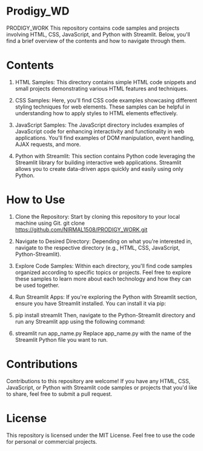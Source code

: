 # Prodigy_WD

PRODIGY_WORK
This repository contains code samples and projects involving HTML, CSS, JavaScript, and Python with Streamlit. Below, you'll find a brief overview of the contents and how to navigate through them.

# Contents
1. HTML Samples: This directory contains simple HTML code snippets and small projects demonstrating various HTML features and techniques.

2. CSS Samples: Here, you'll find CSS code examples showcasing different styling techniques for web elements. These samples can be helpful in understanding how to apply styles to HTML elements effectively.

3. JavaScript Samples: The JavaScript directory includes examples of JavaScript code for enhancing interactivity and functionality in web applications. You'll find examples of DOM manipulation, event handling, AJAX requests, and more.

4. Python with Streamlit: This section contains Python code leveraging the Streamlit library for building interactive web applications. Streamlit allows you to create data-driven apps quickly and easily using only Python.

# How to Use
1. Clone the Repository: Start by cloning this repository to your local machine using Git. git clone https://github.com/NIRMAL1508/PRODIGY_WORK.git

2. Navigate to Desired Directory: Depending on what you're interested in, navigate to the respective directory (e.g., HTML, CSS, JavaScript, Python-Streamlit).

3. Explore Code Samples: Within each directory, you'll find code samples organized according to specific topics or projects. Feel free to explore these samples to learn more about each technology and how they can be used together.

4. Run Streamlit Apps: If you're exploring the Python with Streamlit section, ensure you have Streamlit installed. You can install it via pip:

5. pip install streamlit Then, navigate to the Python-Streamlit directory and run any Streamlit app using the following command:

6. streamlit run app_name.py Replace app_name.py with the name of the Streamlit Python file you want to run.

# Contributions
Contributions to this repository are welcome! If you have any HTML, CSS, JavaScript, or Python with Streamlit code samples or projects that you'd like to share, feel free to submit a pull request.

# License
This repository is licensed under the MIT License. Feel free to use the code for personal or commercial projects.
